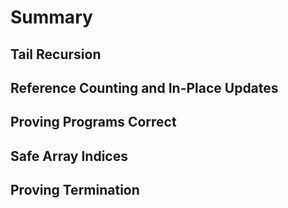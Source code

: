 # Summary

## Tail Recursion

## Reference Counting and In-Place Updates

## Proving Programs Correct

## Safe Array Indices

## Proving Termination
